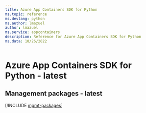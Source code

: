 ```yaml
---
title: Azure App Containers SDK for Python
ms.topic: reference
ms.devlang: python
ms.author: lmazuel
author: lmazuel
ms.service: appcontainers
description: Reference for Azure App Containers SDK for Python
ms.data: 10/26/2022
---
```

# Azure App Containers SDK for Python - latest

## Management packages - latest
[!INCLUDE [mgmt-packages](app-containers-mgmt-index.md)]